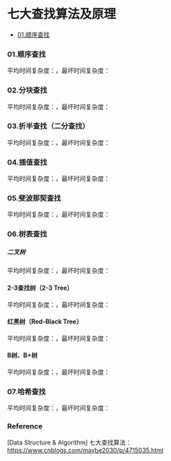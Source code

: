 # 七大查找算法及原理

- [01.顺序查找](#01顺序查找)


### 01.顺序查找

平均时间复杂度：，最坏时间复杂度：

### 02.分块查找

平均时间复杂度：，最坏时间复杂度：

### 03.折半查找（二分查找）

平均时间复杂度：，最坏时间复杂度：

### 04.插值查找

平均时间复杂度：，最坏时间复杂度：

### 05.斐波那契查找

平均时间复杂度：，最坏时间复杂度：

### 06.树表查找

##### 二叉树

平均时间复杂度：，最坏时间复杂度：

#### 2-3查找树（2-3 Tree）

平均时间复杂度：，最坏时间复杂度：

#### 红黑树（Red-Black Tree）

平均时间复杂度：，最坏时间复杂度：

#### B树、B+树

平均时间复杂度：，最坏时间复杂度：

### 07.哈希查找

平均时间复杂度：，最坏时间复杂度：

### Reference

[Data Structure & Algorithm] 七大查找算法：https://www.cnblogs.com/maybe2030/p/4715035.html
